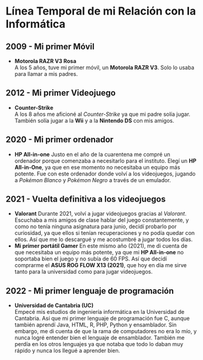 # Línea Temporal de mi Relación con la Informática

## **2009** - Mi primer Móvil
- **Motorola RAZR V3 Rosa**  
    A los 5 años, tuve mi primer móvil, un **Motorola RAZR V3**. Solo lo usaba para llamar a mis padres.
## **2012** - Mi primer Videojuego
- **Counter-Strike**  
    A los 8 años me aficioné al *Counter-Strike* ya que mi padre solía jugar. También solía jugar a la **Wii** y a la **Nintendo DS** con mis amigos.
## **2020** - Mi primer ordenador
- **HP All-in-one**
    Justo en el año de la cuarentena me compré un ordenador porque comenzaba a necesitarlo para el instituto. Elegí un **HP All-in-One**, ya que en ese momento no necesitaba un equipo más potente. Fue con este ordenador donde volví a los videojuegos, jugando a *Pokémon Blanco* y *Pokémon Negro* a través de un emulador.
## **2021** - Vuelta definitiva a los videojuegos
- **Valorant**
    Durante 2021, volví a jugar videojuegos gracias al *Valorant*. Escuchaba a mis amigos de clase hablar del juego constantemente, y como no tenía ninguna asignatura para junio, decidí probarlo por curiosidad, ya que ellos si tenían recuperaciones y no podía quedar con ellos. Así que me lo descargué y me acostumbré a jugar todos los días. 
- **Mi primer portátil Gamer**
    En este mismo año (2021), me di cuenta de que necesitaba un equipo más potente, ya que mi **HP All-in-one** no soportaba bien el juego y no subía de 60 FPS. Así que decidí comprarme el **ASUS ROG FLOW X13 (2021)**, que hoy en día me sirve tanto para la universidad como para jugar videojuegos.
## **2022** - Mi primer lenguaje de programación
- **Universidad de Cantabria (UC)**  
    Empecé mis estudios de ingeniería informática en la Universidad de Cantabria. Así que mi primer lenguaje de programación fue C, aunque también aprendí Java, HTML, R, PHP, Python y ensamblador. Sin embargo, me di cuenta de que la rama de computadores no era lo mío, y nunca logré entender bien el lenguaje de ensamblador. También me perdía en los otros lenguajes ya que notaba que todo lo daban muy rápido y nunca los llegué a aprender bien.